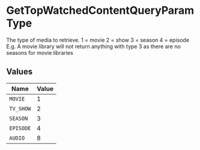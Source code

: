 # GetTopWatchedContentQueryParamType

The type of media to retrieve.
1 = movie
2 = show
3 = season
4 = episode
E.g. A movie library will not return anything with type 3 as there are no seasons for movie libraries



## Values

| Name      | Value     |
| --------- | --------- |
| `MOVIE`   | 1         |
| `TV_SHOW` | 2         |
| `SEASON`  | 3         |
| `EPISODE` | 4         |
| `AUDIO`   | 8         |